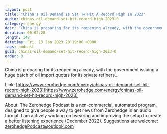 ```yaml
---
layout: post
title: "China's Oil Demand Is Set To Hit A Record High In 2023"
audio: chinas-oil-demand-set-hit-record-high-2023-0
category: energy
desc: "China is preparing for its reopening already, with the government issuing a huge batch of oil import quotas for its private refiners..."
duration: 00:02:28
length: 148
datetime: Fri, 13 Jan 2023 20:19:00 +0000
tags: podcast
guid: chinas-oil-demand-set-hit-record-high-2023-0
order: 0
---
```

China is preparing for its reopening already, with the government issuing a huge batch of oil import quotas for its private refiners...

Link: [https://www.zerohedge.com/energy/chinas-oil-demand-set-hit-record-high-2023](https://www.zerohedge.com/energy/chinas-oil-demand-set-hit-record-high-2023)

About: The Zerohedge Podcast is a non-commercial, automated program, designed to give people a way to get news from Zerohedge in an audio format.  I am actively working on tweaking and improving the setup to create a better listening experience (December 2022).  Suggestions are welcome: [zerohedgePodcast@outlook.com](mailto:zerohedgePodcast@outlook.com)